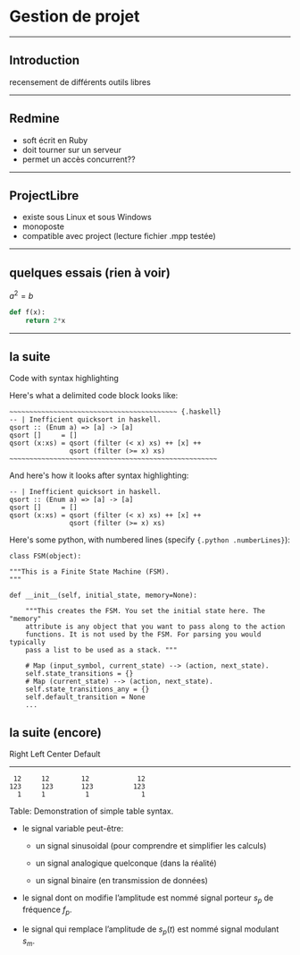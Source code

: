 # Gestion de projet
----------------------

## Introduction

recensement de différents outils libres

----------------------
## Redmine

- soft écrit en Ruby
- doit tourner sur un serveur
- permet un accès concurrent??

----------------------
## ProjectLibre

- existe sous Linux et sous Windows
- monoposte
- compatible avec project (lecture fichier .mpp testée)

----------------------
## quelques essais (rien à voir)

$a^2=b$

```python
def f(x):
    return 2*x
```
---------------------------

## la suite

Code with syntax highlighting

Here's what a delimited code block looks like:

    ~~~~~~~~~~~~~~~~~~~~~~~~~~~~~~~~~~~~~~~~~~ {.haskell}
    -- | Inefficient quicksort in haskell.
    qsort :: (Enum a) => [a] -> [a]
    qsort []     = []
    qsort (x:xs) = qsort (filter (< x) xs) ++ [x] ++
                   qsort (filter (>= x) xs) 
    ~~~~~~~~~~~~~~~~~~~~~~~~~~~~~~~~~~~~~~~~~~~~~~~~~~~~

And here's how it looks after syntax highlighting:

~~~~~~~~~~~~~~~~~~~~~~~~~~~~~~~~~~~~~~~~~~ {.haskell}
-- | Inefficient quicksort in haskell.
qsort :: (Enum a) => [a] -> [a]
qsort []     = []
qsort (x:xs) = qsort (filter (< x) xs) ++ [x] ++
               qsort (filter (>= x) xs) 
~~~~~~~~~~~~~~~~~~~~~~~~~~~~~~~~~~~~~~~~~~~~~~~~~~~~

Here's some python, with numbered lines (specify `{.python .numberLines}`):

~~~~~~~~~~~~~~~~~~~~~~~~~~~~~~~~~~~~~~~~~~ {.python .numberLines}
class FSM(object):

"""This is a Finite State Machine (FSM).
"""

def __init__(self, initial_state, memory=None):

    """This creates the FSM. You set the initial state here. The "memory"
    attribute is any object that you want to pass along to the action
    functions. It is not used by the FSM. For parsing you would typically
    pass a list to be used as a stack. """

    # Map (input_symbol, current_state) --> (action, next_state).
    self.state_transitions = {}
    # Map (current_state) --> (action, next_state).
    self.state_transitions_any = {}
    self.default_transition = None
    ...
~~~~~~~~~~~~~~~~~~~~~~~~~~~~~~~~~~~~~~~~~~~~ 

## la suite (encore)

  Right     Left     Center     Default
-------     ------ ----------   -------
     12     12        12            12
    123     123       123          123
      1     1          1             1

Table:  Demonstration of simple table syntax.

-   le signal variable peut-être:

    -   un signal sinusoidal (pour comprendre et simplifier les calculs)

    -   un signal analogique quelconque (dans la réalité)

    -   un signal binaire (en transmission de données)

-   le signal dont on modifie l’amplitude est nommé signal porteur $s_p$
    de fréquence $f_p$.

-   le signal qui remplace l’amplitude de $s_p(t)$ est nommé signal
    modulant $s_m$.
